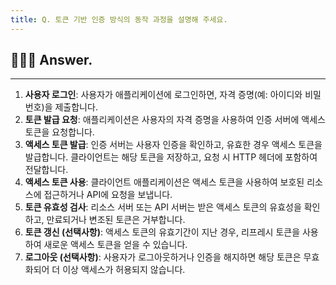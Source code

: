 ```yaml
---
title: Q. 토큰 기반 인증 방식의 동작 과정을 설명해 주세요.
---
```


## 🧑🏻‍💻 Answer.
---

1. **사용자 로그인**: 사용자가 애플리케이션에 로그인하면, 자격 증명(예: 아이디와 비밀번호)을 제출합니다.
2. **토큰 발급 요청**: 애플리케이션은 사용자의 자격 증명을 사용하여 인증 서버에 액세스 토큰을 요청합니다.
3. **액세스 토큰 발급**: 인증 서버는 사용자 인증을 확인하고, 유효한 경우 액세스 토큰을 발급합니다. 클라이언트는 해당 토큰을 저장하고, 요청 시 HTTP 헤더에 포함하여 전달합니다.
4. **액세스 토큰 사용**: 클라이언트 애플리케이션은 액세스 토큰을 사용하여 보호된 리소스에 접근하거나 API에 요청을 보냅니다.
5. **토큰 유효성 검사**: 리소스 서버 또는 API 서버는 받은 액세스 토큰의 유효성을 확인하고, 만료되거나 변조된 토큰은 거부합니다.
6. **토큰 갱신 (선택사항)**: 액세스 토큰의 유효기간이 지난 경우, 리프레시 토큰을 사용하여 새로운 액세스 토큰을 얻을 수 있습니다.
7. **로그아웃 (선택사항)**: 사용자가 로그아웃하거나 인증을 해지하면 해당 토큰은 무효화되어 더 이상 액세스가 허용되지 않습니다.